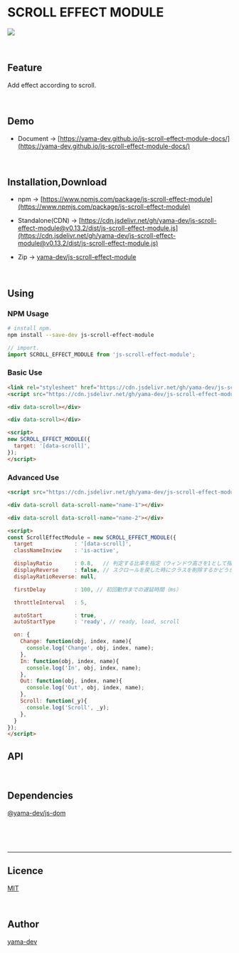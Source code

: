 # SCROLL EFFECT MODULE

[![](https://img.shields.io/github/release/yama-dev/js-scroll-effect-module.svg)](https://github.com/yama-dev/js-scroll-effect-module/releases/latest)

<br>

## Feature

Add effect according to scroll.

<br>

## Demo

- Document -> [https://yama-dev.github.io/js-scroll-effect-module-docs/](https://yama-dev.github.io/js-scroll-effect-module-docs/)

<br>

## Installation,Download

- npm -> [https://www.npmjs.com/package/js-scroll-effect-module](https://www.npmjs.com/package/js-scroll-effect-module)

- Standalone(CDN) -> [https://cdn.jsdelivr.net/gh/yama-dev/js-scroll-effect-module@v0.13.2/dist/js-scroll-effect-module.js](https://cdn.jsdelivr.net/gh/yama-dev/js-scroll-effect-module@v0.13.2/dist/js-scroll-effect-module.js)

- Zip -> [yama-dev/js-scroll-effect-module](https://github.com/yama-dev/js-scroll-effect-module/releases/latest)

<br>

## Using

### NPM Usage

``` bash
# install npm.
npm install --save-dev js-scroll-effect-module
```

``` javascript
// import.
import SCROLL_EFFECT_MODULE from 'js-scroll-effect-module';
```

### Basic Use

``` html
<link rel="stylesheet" href="https://cdn.jsdelivr.net/gh/yama-dev/js-scroll-effect-module/examples/scroll-effect-module.css">
<script src="https://cdn.jsdelivr.net/gh/yama-dev/js-scroll-effect-module/dist/js-scroll-effect-module.js"></script>

<div data-scroll></div>

<div data-scroll></div>

<script>
new SCROLL_EFFECT_MODULE({
  target: '[data-scroll]',
});
</script>
```

### Advanced Use

``` html
<script src="https://cdn.jsdelivr.net/gh/yama-dev/js-scroll-effect-module/dist/js-scroll-effect-module.js"></script>

<div data-scroll data-scroll-name="name-1"></div>

<div data-scroll data-scroll-name="name-2"></div>

<script>
const ScrollEffectModule = new SCROLL_EFFECT_MODULE({
  target             : '[data-scroll]',
  classNameInview    : 'is-active',

  displayRatio       : 0.8,   // 判定する比率を指定（ウィンドウ高さを1として指定）
  displayReverse     : false, // スクロールを戻した時にクラスを削除するかどうか
  displayRatioReverse: null,

  firstDelay         : 100, // 初回動作までの遅延時間（ms）

  throttleInterval   : 5,

  autoStart          : true,
  autoStartType      : 'ready', // ready, load, scroll

  on: {
    Change: function(obj, index, name){
      console.log('Change', obj, index, name);
    },
    In: function(obj, index, name){
      console.log('In', obj, index, name);
    },
    Out: function(obj, index, name){
      console.log('Out', obj, index, name);
    },
    Scroll: function(_y){
      console.log('Scroll', _y);
    },
  }
});
</script>
```

## API

<br>

## Dependencies

[@yama-dev/js-dom](https://github.com/yama-dev/js-dom)

<br><br><br>

---

## Licence

[MIT](https://github.com/yama-dev/js-scroll-effect-module/blob/master/LICENSE)

<br>

## Author

[yama-dev](https://github.com/yama-dev)

